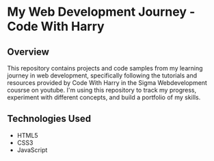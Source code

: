 # My Web Development Journey - Code With Harry

## Overview

This repository contains projects and code samples from my learning journey in web development, specifically following the tutorials and resources provided by Code With Harry in the Sigma Webdevelopment cousrse on youtube.  I'm using this repository to track my progress, experiment with different concepts, and build a portfolio of my skills.


## Technologies Used

*   HTML5
*   CSS3
*   JavaScript

